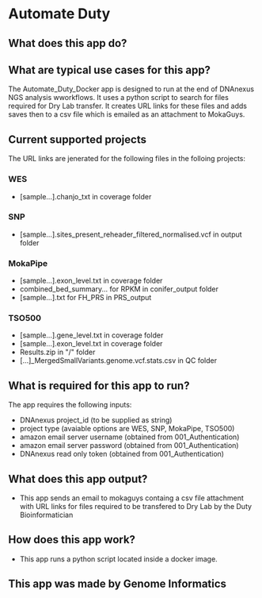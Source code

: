 # Automate Duty

## What does this app do?

## What are typical use cases for this app?

The Automate_Duty_Docker app is designed to run at the end of DNAnexus NGS analysis wworkflows. It uses a python script to search for files required for Dry Lab transfer. It creates URL links for these files and adds saves then to a csv file which is emailed as an attachment to MokaGuys. 

## Current supported projects

The URL links are jenerated for the following files in the folloing projects:

### WES 
* \[sample...\].chanjo_txt in coverage folder 

### SNP
* \[sample...\].sites_present_reheader_filtered_normalised.vcf in output folder

### MokaPipe
* \[sample...\].exon_level.txt in coverage folder 
* combined_bed_summary... for RPKM in conifer_output folder
* \[sample...\].txt for FH_PRS in PRS_output

### TSO500
* \[sample...\].gene_level.txt in coverage folder 
* \[sample...\].exon_level.txt in coverage folder 
* Results.zip in "/" folder
* \[...\]_MergedSmallVariants.genome.vcf.stats.csv in QC folder

## What is required for this app to run?

The app requires the following inputs: 
* DNAnexus project_id (to be supplied as string)
* project type (avaiable options are WES, SNP, MokaPipe, TSO500)
* amazon email server username (obtained from 001_Authentication)
* amazon email server password (obtained from 001_Authentication)
* DNAnexus read only token (obtained from 001_Authentication)

## What does this app output?

* This app sends an email to mokaguys containg a csv file attachment with URL links for files required to be transfered to Dry Lab by the Duty Bioinformatician

## How does this app work?

* This app runs a python script located inside a docker image. 

## This app was made by Genome Informatics



